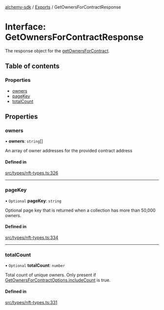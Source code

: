 [alchemy-sdk](../README.md) / [Exports](../modules.md) / GetOwnersForContractResponse

# Interface: GetOwnersForContractResponse

The response object for the [getOwnersForContract](../classes/NftNamespace.md#getownersforcontract).

## Table of contents

### Properties

- [owners](GetOwnersForContractResponse.md#owners)
- [pageKey](GetOwnersForContractResponse.md#pagekey)
- [totalCount](GetOwnersForContractResponse.md#totalcount)

## Properties

### owners

• **owners**: `string`[]

An array of owner addresses for the provided contract address

#### Defined in

[src/types/nft-types.ts:326](https://github.com/alchemyplatform/alchemy-sdk-js/blob/873c9882/src/types/nft-types.ts#L326)

___

### pageKey

• `Optional` **pageKey**: `string`

Optional page key that is returned when a collection has more than 50,000 owners.

#### Defined in

[src/types/nft-types.ts:334](https://github.com/alchemyplatform/alchemy-sdk-js/blob/873c9882/src/types/nft-types.ts#L334)

___

### totalCount

• `Optional` **totalCount**: `number`

Total count of unique owners. Only present if
[GetOwnersForContractOptions.includeCount](GetOwnersForContractOptions.md#includecount) is true.

#### Defined in

[src/types/nft-types.ts:331](https://github.com/alchemyplatform/alchemy-sdk-js/blob/873c9882/src/types/nft-types.ts#L331)
